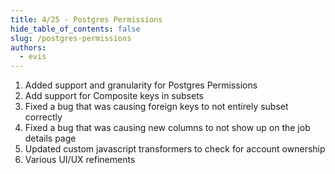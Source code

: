 ```yaml
---
title: 4/25 - Postgres Permissions
hide_table_of_contents: false
slug: /postgres-permissions
authors:
  - evis
---
```


1. Added support and granularity for Postgres Permissions
2. Add support for Composite keys in subsets
3. Fixed a bug that was causing foreign keys to not entirely subset correctly
4. Fixed a bug that was causing new columns to not show up on the job details page
5. Updated custom javascript transformers to check for account ownership
6. Various UI/UX refinements

